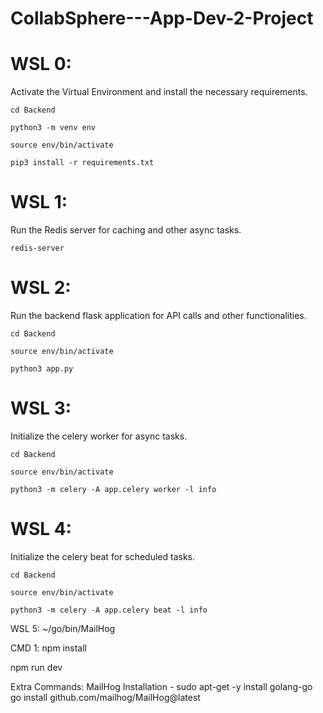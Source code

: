 # CollabSphere---App-Dev-2-Project

# WSL 0:
Activate the Virtual Environment and install the necessary requirements.
```shell
cd Backend
```

```shell
python3 -m venv env
```

```shell
source env/bin/activate
```

```shell
pip3 install -r requirements.txt
```

# WSL 1:
Run the Redis server for caching and other async tasks.
```shell
redis-server
```


# WSL 2:
Run the backend flask application for API calls and other functionalities.
```shell
cd Backend
```

```shell
source env/bin/activate
```

```shell
python3 app.py
```


# WSL 3:
Initialize the celery worker for async tasks.
```shell
cd Backend
```
```shell
source env/bin/activate
```
```shell
python3 -m celery -A app.celery worker -l info
```

# WSL 4:
Initialize the celery beat for scheduled tasks.
```shell
cd Backend
```
```shell
source env/bin/activate
```
```shell
python3 -m celery -A app.celery beat -l info
```

WSL 5:
~/go/bin/MailHog




CMD 1:
npm install

npm run dev






Extra Commands:
MailHog Installation -
sudo apt-get -y install golang-go
go install github.com/mailhog/MailHog@latest
